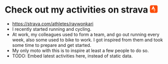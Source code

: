 # Check out my activities on strava ![logo](./logo/strava.png)
* https://strava.com/athletes/raywonkari
* I recently started running and cycling.
* At work, my colleagues used to form a team, and go out running every week, also some used to bike to work. I got inspired from them and took some time to prepare and get started.
* My only moto with this is to inspire at least a few people to do so.
* TODO: Embed latest activities here, instead of static data.
